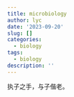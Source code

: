 ```yaml
---
title: microbiology
author: lyc
date: '2023-09-20'
slug: []
categories:
  - biology
tags:
  - biology
description: ''
---
```


执子之手，与子偕老。
